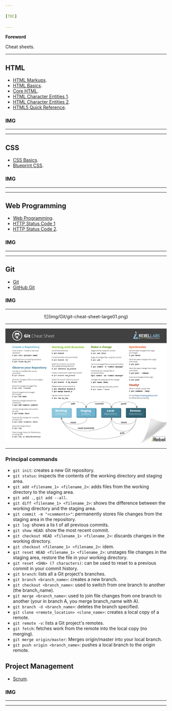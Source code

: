 ```yaml
---

[TOC]

---
```


**Foreword**

Cheat sheets.

---

## HTML

- [HTML Markups](kesavanbr_html-cheatsheet.pdf).
- [HTML Basics](domdomdom_html-basics.pdf).
- [Core HTML](4254-rc064-010d-core_html_1.pdf).
- [HTML Character Entities 1](davechild_html-character-entities.pdf).
- [HTML Character Entities 2](reverseemf_html-character-entities.pdf).
- [HTML5 Quick Reference](html5-cheat-sheet.pdf).

### IMG

---

---

## CSS

- [CSS Basics](kvzhuang_miiicasa-css-cheat-sheet.pdf).
- [Blueprint CSS](blueprintcss-1-0-1-cheatsheet-4-4-gjms).

### IMG

---

---

## Web Programming

- [Web Programming](sanoj_web-programming.pdf).
- [HTTP Status Code 1](ebeth31415_http-status-code-definitions.pdf)
- [HTTP Status Code 2](kstep_http-status-codes.pdf).

### IMG

---

---

## Git

- [Git](git-cheat-sheet.pdf)
- [GitHub Git](github-git-cheat-sheet.pdf)

### IMG

---

<center>
![](img/Git/git-cheat-sheet-large01.png)

---

![](img/Git/Git-Cheat-Sheet-by-RebelLabs.png)
</center>

---

### Principal commands

- `git init`: creates a new Git repository.
- `git status`: inspects the contents of the working directory and staging area.
- `git add <filename_1> <filename_2>`: adds files from the working directory to the staging area.
- `git add .`, `git add --all`.
- `git diff <filename_1> <filename_2>`: shows the difference between the working directory and the staging area.
- `git commit -m "<comments>"`: permanently stores file changes from the staging area in the repository.
- `git log`: shows a lis t of all previous commits.
- `git show HEAD`: show the most recent commit.
- `git checkout HEAD <filename_1> <filename_2>`: discards changes in the working directory.
- `git checkout <filename_1> <filename_2>`: idem.
- `git reset HEAD <filename_1> <filename_2>`: unstages file changes in the staging area, restore the file in your working directory.
- `git reset <SHA> (7 characters)`: can be used to reset to a previous commit in your commit history.
- `git branch`: lists all a Git project's branches.
- `git branch <branch_name>`: creates a new branch.
- `git checkout <branch_name>`: used to switch from one branch to another (the branch_name).
- `git merge <branch_name>`: used to join file changes from one branch to another (your in branch A, you merge branch_name with A).
- `git branch -d <branch_name>`: deletes the branch specified.
- `git clone <remote_location> <clone_name>`: creates a local copy of a remote.
- `git remote -v`: lists a Git project's remotes.
- `git fetch`: fetches work from the remote into the local copy (no merging).
- `git merge origin/master`: Merges origin/master into your local branch.
- `git push origin <branch_name>`: pushes a local branch to the origin remote.

## Project Management

- [Scrum](Scrum.pdf).

### IMG

---

---